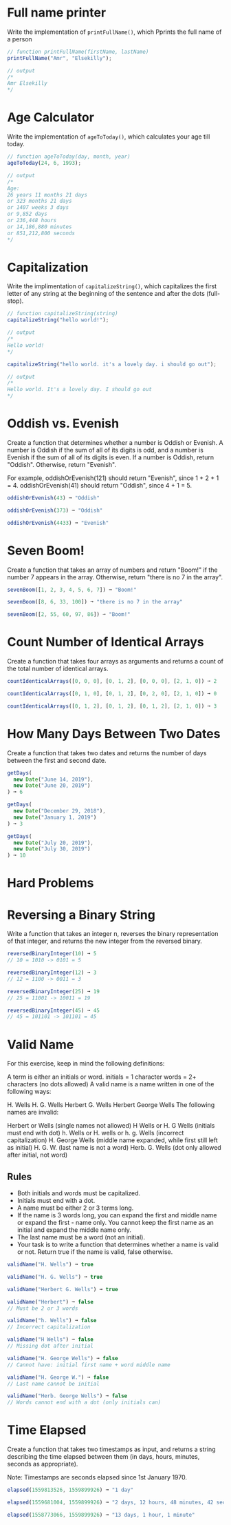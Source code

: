 # Full name printer

Write the implementation of `printFullName()`, which Pprints the full name of a person

```javascript
// function printFullName(firstName, lastName)
printFullName("Amr", "Elsekilly");

// output
/*
Amr Elsekilly
*/
```

# Age Calculator

Write the implementation of `ageToToday()`, which calculates your age till today.

```javascript
// function ageToToday(day, month, year)
ageToToday(24, 6, 1993);

// output
/*
Age:
26 years 11 months 21 days
or 323 months 21 days
or 1407 weeks 3 days
or 9,852 days
or 236,448 hours
or 14,186,880 minutes
or 851,212,800 seconds
*/
```

# Capitalization

Write the implimentation of `capitalizeString()`, which capitalizes the first letter of any string at the beginning of the sentence and after the dots (full-stop).

```javascript
// function capitalizeString(string)
capitalizeString("hello world!");

// output
/*
Hello world!
*/

capitalizeString("hello world. it's a lovely day. i should go out");

// output
/*
Hello world. It's a lovely day. I should go out
*/
```

# Oddish vs. Evenish

Create a function that determines whether a number is Oddish or Evenish. A number is Oddish if the sum of all of its digits is odd, and a number is Evenish if the sum of all of its digits is even. If a number is Oddish, return "Oddish". Otherwise, return "Evenish".

For example, oddishOrEvenish(121) should return "Evenish", since 1 + 2 + 1 = 4. oddishOrEvenish(41) should return "Oddish", since 4 + 1 = 5.

```javascript
oddishOrEvenish(43) ➞ "Oddish"

oddishOrEvenish(373) ➞ "Oddish"

oddishOrEvenish(4433) ➞ "Evenish"
```

# Seven Boom!

Create a function that takes an array of numbers and return "Boom!" if the number 7 appears in the array. Otherwise, return "there is no 7 in the array".

```javascript
sevenBoom([1, 2, 3, 4, 5, 6, 7]) ➞ "Boom!"

sevenBoom([8, 6, 33, 100]) ➞ "there is no 7 in the array"

sevenBoom([2, 55, 60, 97, 86]) ➞ "Boom!"
```

# Count Number of Identical Arrays

Create a function that takes four arrays as arguments and returns a count of the total number of identical arrays.

```javascript
countIdenticalArrays([0, 0, 0], [0, 1, 2], [0, 0, 0], [2, 1, 0]) ➞ 2

countIdenticalArrays([0, 1, 0], [0, 1, 2], [0, 2, 0], [2, 1, 0]) ➞ 0

countIdenticalArrays([0, 1, 2], [0, 1, 2], [0, 1, 2], [2, 1, 0]) ➞ 3
```

# How Many Days Between Two Dates

Create a function that takes two dates and returns the number of days between the first and second date.

```javascript 
getDays(
  new Date("June 14, 2019"),
  new Date("June 20, 2019")
) ➞ 6

getDays(
  new Date("December 29, 2018"),
  new Date("January 1, 2019")
) ➞ 3

getDays(
  new Date("July 20, 2019"),
  new Date("July 30, 2019")
) ➞ 10
```

# Hard Problems

# Reversing a Binary String

Write a function that takes an integer n, reverses the binary representation of that integer, and returns the new integer from the reversed binary.

```javascript
reversedBinaryInteger(10) ➞ 5
// 10 = 1010 -> 0101 = 5

reversedBinaryInteger(12) ➞ 3
// 12 = 1100 -> 0011 = 3

reversedBinaryInteger(25) ➞ 19
// 25 = 11001 -> 10011 = 19

reversedBinaryInteger(45) ➞ 45
// 45 = 101101 -> 101101 = 45
```

# Valid Name

For this exercise, keep in mind the following definitions:

A term is either an initials or word.
initials = 1 character
words = 2+ characters (no dots allowed)
A valid name is a name written in one of the following ways:

H. Wells
H. G. Wells
Herbert G. Wells
Herbert George Wells
The following names are invalid:

Herbert or Wells (single names not allowed)
H Wells or H. G Wells (initials must end with dot)
h. Wells or H. wells or h. g. Wells (incorrect capitalization)
H. George Wells (middle name expanded, while first still left as initial)
H. G. W. (last name is not a word)
Herb. G. Wells (dot only allowed after initial, not word)

## Rules
- Both initials and words must be capitalized.
- Initials must end with a dot.
- A name must be either 2 or 3 terms long.
- If the name is 3 words long, you can expand the first and middle name or expand the first - name only. You cannot keep the first name as an initial and expand the middle name only.
- The last name must be a word (not an initial).
- Your task is to write a function that determines whether a name is valid or not. Return true if the name is valid, false otherwise.

```javascript
validName("H. Wells") ➞ true

validName("H. G. Wells") ➞ true

validName("Herbert G. Wells") ➞ true

validName("Herbert") ➞ false
// Must be 2 or 3 words

validName("h. Wells") ➞ false
// Incorrect capitalization

validName("H Wells") ➞ false
// Missing dot after initial

validName("H. George Wells") ➞ false
// Cannot have: initial first name + word middle name

validName("H. George W.") ➞ false
// Last name cannot be initial

validName("Herb. George Wells") ➞ false
// Words cannot end with a dot (only initials can)
```

# Time Elapsed

Create a function that takes two timestamps as input, and returns a string describing the time elapsed between them (in days, hours, minutes, seconds as appropriate).

Note: Timestamps are seconds elapsed since 1st January 1970.

```javascript
elapsed(1559813526, 1559899926) ➞ "1 day"

elapsed(1559681004, 1559899926) ➞ "2 days, 12 hours, 48 minutes, 42 seconds"

elapsed(1558773066, 1559899926) ➞ "13 days, 1 hour, 1 minute"
```